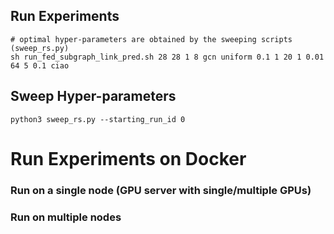 

## Run Experiments
```
# optimal hyper-parameters are obtained by the sweeping scripts (sweep_rs.py)
sh run_fed_subgraph_link_pred.sh 28 28 1 8 gcn uniform 0.1 1 20 1 0.01 64 5 0.1 ciao
```

## Sweep Hyper-parameters
```
python3 sweep_rs.py --starting_run_id 0
```


# Run Experiments on Docker

### Run on a single node (GPU server with single/multiple GPUs)


### Run on multiple nodes
